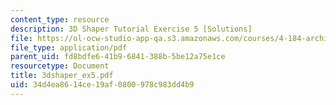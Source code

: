 ```yaml
---
content_type: resource
description: 3D Shaper Tutorial Exercise 5 [Solutions]
file: https://ol-ocw-studio-app-qa.s3.amazonaws.com/courses/4-184-architectural-design-workshops-computational-design-for-housing-spring-2002/34d4ea8614ce19af0800978c983dd4b9_3dshaper_ex5.pdf
file_type: application/pdf
parent_uid: fd8bdfe6-41b9-6841-388b-5be12a75e1ce
resourcetype: Document
title: 3dshaper_ex5.pdf
uid: 34d4ea86-14ce-19af-0800-978c983dd4b9
---
```

